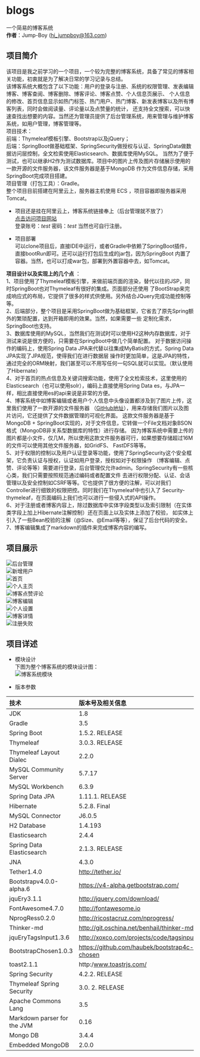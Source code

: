 # blogs
一个简易的博客系统<br/>
**作者**：Jump-Boy (hi_jumpboy@163.com)

## 项目简介
该项目是我之前学习的一个项目，一个较为完整的博客系统，具备了常见的博客相关功能，初衷就是为了解决日常的学习记录与总结。<br/>
该博客系统大概包含了以下功能：用户的登录与注册、系统的权限管理、发表编辑博客、博客查阅、博客删除、博客评论、博客点赞、个人信息页展示、
个人信息的修改、首页信息显示如热门标签、热门用户、热门博客、新发表博客以及所有博客列表，同时会做阅读量、评论量以及点赞量的统计，
还支持全文搜索，可以快速查找出想要的内容。当然还为管理员提供了后台管理系统，用来管理与维护博客系统，如用户管理，博客管理等。<br/>
项目技术：<br/>
前端：Thymeleaf模板引擎、Bootstrap以及jQuery；<br/>
后端：SpringBoot做基础框架、SpringSecurity做授权与认证、SpringData做数据访问层控制，全文检索使用Elasticsearch、数据库使用MySQL。
当然为了便于测试，也可以继承H2作为测试数据库。项目中的图片上传及图片存储展示使用的一款开源的文件服务器，该文件服务器是基于MongoDB
作为文件信息存储，采用SpringBoot完成项目搭建。<br/>
项目管理（打包工具）：Gradle。<br/>
整个项目目前搭建在阿里云上，服务器主机使用 ECS ，项目容器即服务器采用Tomcat。

* 项目还是挂在阿里云上，博客系统链接奉上（后台管理就不放了）<br/>
[点击访问项目网站](http://www.humh.cn/blogs) <br/>
登录账号：*test*  密码：*test*  当然也可自行注册。

* 项目部署<br/>
可以clone项目后，直接IDE中运行，或者Gradle中依赖了SpringBoot插件，直接bootRun即可。还可以运行打包后生成的jar包，因为SpringBoot
内置了容器。当然，也可以打成war包，部署到外置容器中去，如Tomcat。

**项目设计以及实现上的几个点** ：<br/>
1、项目使用了Thymeleaf模板引擎，来做前端页面的渲染，替代以往的JSP，同时SpringBoot也对Thymeleaf有很好的集成。页面部分还使用
了BootStrap来完成响应式的布局，它提供了很多的样式供使用。另外结合JQuery完成功能控制等等。<br/>
2、后端部分，整个项目是采用SpringBoot做为基础框架，它省去了原先Spring额外的繁琐配置，达到开箱即用的效果。当然，如果需要一些
定制化需求，SpringBoot也支持。<br/>
3、数据库使用的MySQL，当然我们在测试时可以使用H2这种内存数据库，对于测试来说是很方便的，只需要在SpringBoot中做几个简单配置。
对于数据访问操作的编码上，使用Spring Data JPA来代替以往集成MyBatis的方式，Spring Data JPA实现了JPA规范，使得我们在进行数据层
操作时更加简单，这是JPA的特性，通过完全的ORM映射，我们甚至可以不用写任何一句SQL就可以实现。（默认使用了Hibernate）<br/>
4、对于首页的热点信息及关键词搜索功能，使用了全文检索技术，这里使用的Elasticsearch（也可以使用solr），编码上直接使用Spring 
Data es，与JPA一样，相比直接使用es的api来说是非常的方便。<br/>
4、博客系统中如博客编辑或者用户个人信息中头像设置都涉及到了图片上传，这里我们使用了一款开源的文件服务器
（[GitHub地址](https://github.com/waylau/mongodb-file-server)），用来存储我们图片以及图片访问，它还提供了文件数据管理的可视化界面。
这款文件服务器是基于MongoDB + SpringBoot实现的，对于文件信息，它转做一个File文档对象BSON格式（MongoDB非关系型数据库的特性）进行存储。
因为博客系统中需要上传的图片都是小文件，仅几M，所以使用这款文件服务器可行，如果想要存储超过16M的文件可以使用其他文件服务器，如GridFS、
FastDFS等等。<br/>
5、对于权限的控制以及用户认证登录等功能，使用了SpringSecurity这个安全框架，它负责认证与授权，认证如用户登录，授权如对于权限操作
（博客编辑、点赞、评论等等）需要进行登录，后台管理仅允许admin。SpringSecurity有一些核心类，我们只需要按照规范通过编码或者配置文件
去进行权限分配、认证、会话管理以及安全控制如CSRF等等。它也提供了很方便的注解，可以对我们Controller进行细致的权限把控。同时我们在Thymeleaf中也引入了
Security-thymeleaf，在页面编码上我们也可以进行一些侵入式的API操作。<br/>
6、对于注册或者博客内容上，除过数据库中实体字段类型以及索引限制（在实体类字段上加上Hibernate注解控制）还在页面上以及实体上添加了校验，
如实体上引入了一些Bean校验的注解（@Size、@Email等等），保证了后台代码的安全。
7、博客编辑集成了markdown的插件来完成博客内容的编写。

## 项目展示
![后台管理](https://github.com/Jump-Boy/blogs/blob/master/illustration/后台管理.png) <br/>
![新增用户](https://github.com/Jump-Boy/blogs/blob/master/illustration/新增用户.png) <br/>
![首页](https://github.com/Jump-Boy/blogs/blob/master/illustration/首页.png) <br/>
![个人主页](https://github.com/Jump-Boy/blogs/blob/master/illustration/个人主页.png) <br/>
![博客点赞评论](https://github.com/Jump-Boy/blogs/blob/master/illustration/博客点赞评论.png) <br/>
![博客编辑](https://github.com/Jump-Boy/blogs/blob/master/illustration/博客编辑.png) <br/>
![个人设置](https://github.com/Jump-Boy/blogs/blob/master/illustration/个人设置.png) <br/>
![博客详情](https://github.com/Jump-Boy/blogs/blob/master/illustration/博客详情.png) <br/>
![注册失败](https://github.com/Jump-Boy/blogs/blob/master/illustration/注册失败.png) <br/>

## 项目详述

* 模块设计<br/>
下图为整个博客系统的模块设计图：<br/>
 ![博客系统模块](https://github.com/Jump-Boy/blogs/blob/master/illustration/博客系统模块.png)
 
* 版本参数<br/>

|技术|版本号及相关信息|
|:---|:---|
|JDK|1.8|
|Gradle|3.5|
|Spring Boot|1.5.2. RELEASE|
|Thymeleaf|3.0.3. RELEASE|
|Thymeleaf Layout Dialec|2.2.0|
|MySQL Community Server|5.7.17|
|MySQL Workbench|6.3.9|
|Spring Data JPA|1.11.1. RELEASE|
|Hibernate|5.2.8. Final|
|MySQL Connector|J6.0.5|
|H2 Database|1.4.193|
|Elasticsearch|2.4.4|
|Spring Data Elasticsearch|2.1.3. RELEASE|
|JNA|4.3.0|
|Tether1.4.0|http://tether.io/|
|Bootstrapv4.0.0-alpha.6|https://v4-alpha.getbootstrap.com/|
|jquEry3.1.1|http://jquery.com/download/|
|FontAwesome4.7.0|http://fontawesome.io|
|NprogRess0.2.0|http://ricostacruz.com/nprogress/|
|Thinker-md|http://git.oschina.net/benhail/thinker-md|
|jquEryTagsInput1.3.6|http://xoxco.com/projects/code/tagsinput/|
|BootstrapChosen1.0.3|https://github.com/haubek/bootstrap4c-chosen|
|toast2.1.1|http:/www.toastrjs.com/|
|Spring Security|4.2.2. RELEASE|
|Thymeleaf Spring Security|3.0. 2. RELEASE|
|Apache Commons Lang|3.5|
|Markdown parser for the JVM|0.16|
|Mongo DB|3.4.4|
|Embedded MongoDB|2.0.0|


